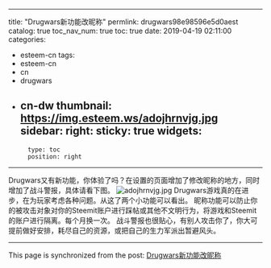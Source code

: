 
---
title: "Drugwars新功能改昵称"
permlink: drugwars98e98596e5d0aest
catalog: true
toc_nav_num: true
toc: true
date: 2019-04-19 02:11:00
categories:
- esteem-cn
tags:
- esteem-cn
- cn
- drugwars
- cn-dw
thumbnail: https://img.esteem.ws/adojhrnvjg.jpg
sidebar:
    right:
        sticky: true
widgets:
    -
        type: toc
        position: right
---


Drugwars又有新功能，你体验了吗？在设置的页面增加了修改昵称的地方，同时增加了战斗警报，具体请看下图。
![adojhrnvjg.jpg](https://img.esteem.ws/adojhrnvjg.jpg)
Drugwars游戏真的在进步，在为玩家考虑各种问题。从这了两个小功能可以看出。
昵称功能可以防止你的被攻击对象对你的Steemit账户进行踩帖或其他不文明行为，将游戏和Steemit的账户进行隔离。每个月换一次。
战斗警报也很贴心，有别人攻击你了，你大可提前做好安排，耗尽自己的资源，或把自己的生力军派出暂避风头。

- - -

This page is synchronized from the post: [Drugwars新功能改昵称](https://steemit.com/@m18207319997/drugwars98e98596e5d0aest)
